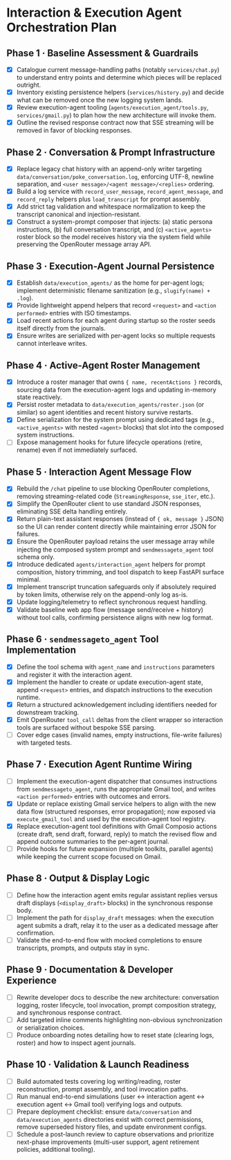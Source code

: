 # Interaction & Execution Agent Orchestration Plan

## Phase 1 · Baseline Assessment & Guardrails
- [x] Catalogue current message-handling paths (notably `services/chat.py`) to understand entry points and determine which pieces will be replaced outright.
- [x] Inventory existing persistence helpers (`services/history.py`) and decide what can be removed once the new logging system lands.
- [x] Review execution-agent tooling (`agents/execution_agent/tools.py`, `services/gmail.py`) to plan how the new architecture will invoke them.
- [x] Outline the revised response contract now that SSE streaming will be removed in favor of blocking responses.

## Phase 2 · Conversation & Prompt Infrastructure
- [x] Replace legacy chat history with an append-only writer targeting `data/conversation/poke_conversation.log`, enforcing UTF-8, newline separation, and `<user message>/<agent message>/<replies>` ordering.
- [x] Build a log service with `record_user_message`, `record_agent_message`, and `record_reply` helpers plus `load_transcript` for prompt assembly.
- [x] Add strict tag validation and whitespace normalization to keep the transcript canonical and injection-resistant.
- [x] Construct a system-prompt composer that injects: (a) static persona instructions, (b) full conversation transcript, and (c) `<active_agents>` roster block so the model receives history via the system field while preserving the OpenRouter message array API.

## Phase 3 · Execution-Agent Journal Persistence
- [x] Establish `data/execution_agents/` as the home for per-agent logs; implement deterministic filename sanitization (e.g., `slugify(name) + .log`).
- [x] Provide lightweight append helpers that record `<request>` and `<action performed>` entries with ISO timestamps.
- [x] Load recent actions for each agent during startup so the roster seeds itself directly from the journals.
- [x] Ensure writes are serialized with per-agent locks so multiple requests cannot interleave writes.

## Phase 4 · Active-Agent Roster Management
- [x] Introduce a roster manager that owns `{ name, recentActions }` records, sourcing data from the execution-agent logs and updating in-memory state reactively.
- [x] Persist roster metadata to `data/execution_agents/roster.json` (or similar) so agent identities and recent history survive restarts.
- [x] Define serialization for the system prompt using dedicated tags (e.g., `<active_agents>` with nested `<agent>` blocks) that slot into the composed system instructions.
- [ ] Expose management hooks for future lifecycle operations (retire, rename) even if not immediately surfaced.

## Phase 5 · Interaction Agent Message Flow
- [x] Rebuild the `/chat` pipeline to use blocking OpenRouter completions, removing streaming-related code (`StreamingResponse`, `sse_iter`, etc.).
- [x] Simplify the OpenRouter client to use standard JSON responses, eliminating SSE delta handling entirely.
- [x] Return plain-text assistant responses (instead of `{ ok, message }` JSON) so the UI can render content directly while maintaining error JSON for failures.
- [x] Ensure the OpenRouter payload retains the user message array while injecting the composed system prompt and `sendmessageto_agent` tool schema only.
- [x] Introduce dedicated `agents/interaction_agent` helpers for prompt composition, history trimming, and tool dispatch to keep FastAPI surface minimal.
- [x] Implement transcript truncation safeguards only if absolutely required by token limits, otherwise rely on the append-only log as-is.
- [x] Update logging/telemetry to reflect synchronous request handling.
- [x] Validate baseline web app flow (message send/receive + history) without tool calls, confirming persistence aligns with new log format.

## Phase 6 · `sendmessageto_agent` Tool Implementation
- [x] Define the tool schema with `agent_name` and `instructions` parameters and register it with the interaction agent.
- [x] Implement the handler to create or update execution-agent state, append `<request>` entries, and dispatch instructions to the execution runtime.
- [x] Return a structured acknowledgement including identifiers needed for downstream tracking.
- [x] Emit OpenRouter `tool_call` deltas from the client wrapper so interaction tools are surfaced without bespoke SSE parsing.
- [ ] Cover edge cases (invalid names, empty instructions, file-write failures) with targeted tests.

## Phase 7 · Execution Agent Runtime Wiring
- [ ] Implement the execution-agent dispatcher that consumes instructions from `sendmessageto_agent`, runs the appropriate Gmail tool, and writes `<action performed>` entries with outcomes and errors.
- [x] Update or replace existing Gmail service helpers to align with the new data flow (structured responses, error propagation);
      now exposed via `execute_gmail_tool` and used by the execution-agent tool registry.
- [x] Replace execution-agent tool definitions with Gmail Composio actions (create draft, send draft, forward, reply) to match the revised flow and append outcome summaries to the per-agent journal.
- [ ] Provide hooks for future expansion (multiple toolkits, parallel agents) while keeping the current scope focused on Gmail.

## Phase 8 · Output & Display Logic
- [ ] Define how the interaction agent emits regular assistant replies versus draft displays (`<display_draft>` blocks) in the synchronous response body.
- [ ] Implement the path for `display_draft` messages: when the execution agent submits a draft, relay it to the user as a dedicated message after confirmation.
- [ ] Validate the end-to-end flow with mocked completions to ensure transcripts, prompts, and outputs stay in sync.

## Phase 9 · Documentation & Developer Experience
- [ ] Rewrite developer docs to describe the new architecture: conversation logging, roster lifecycle, tool invocation, prompt composition strategy, and synchronous response contract.
- [ ] Add targeted inline comments highlighting non-obvious synchronization or serialization choices.
- [ ] Produce onboarding notes detailing how to reset state (clearing logs, roster) and how to inspect agent journals.

## Phase 10 · Validation & Launch Readiness
- [ ] Build automated tests covering log writing/reading, roster reconstruction, prompt assembly, and tool invocation paths.
- [ ] Run manual end-to-end simulations (user ↔ interaction agent ↔ execution agent ↔ Gmail tool) verifying logs and outputs.
- [ ] Prepare deployment checklist: ensure `data/conversation` and `data/execution_agents` directories exist with correct permissions, remove superseded history files, and update environment configs.
- [ ] Schedule a post-launch review to capture observations and prioritize next-phase improvements (multi-user support, agent retirement policies, additional tooling).
